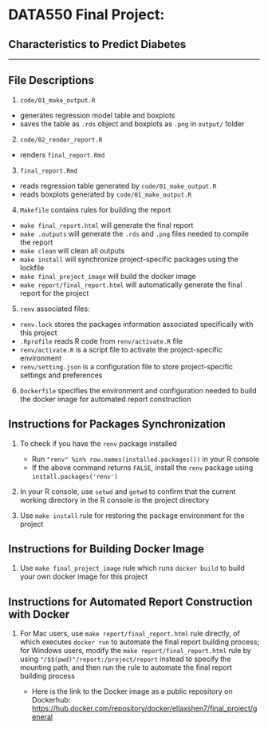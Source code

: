 # DATA550 Final Project:

## Characteristics to Predict Diabetes

------------------------------------------------------------------------

## File Descriptions

1.  `code/01_make_output.R`

-   generates regression model table and boxplots
-   saves the table as `.rds` object and boxplots as `.png` in `output/` folder

2.  `code/02_render_report.R`

-   renders `final_report.Rmd`

3.  `final_report.Rmd`

-   reads regression table generated by `code/01_make_output.R`
-   reads boxplots generated by `code/01_make_output.R`

4.  `Makefile` contains rules for building the report

-   `make final_report.html` will generate the final report
-   `make .outputs` will generate the `.rds` and `.png` files needed to compile the report
-   `make clean` will clean all outputs
-   `make install` will synchronize project-specific packages using the lockfile
-   `make final_project_image` will build the docker image
-   `make report/final_report.html` will automatically generate the final report for the project

5.  `renv` associated files:

-   `renv.lock` stores the packages information associated specifically with this project
-   `.Rprofile` reads R code from `renv/activate.R` file
-   `renv/activate.R` is a script file to activate the project-specific environment
-   `renv/setting.json` is a configuration file to store project-specific settings and preferences

6.  `Dockerfile` specifies the environment and configuration needed to build the docker image for automated report construction

## Instructions for Packages Synchronization

1.  To check if you have the `renv` package installed

    -   Run `"renv" %in% row.names(installed.packages())` in your R console
    -   If the above command returns `FALSE`, install the `renv` package using `install.packages('renv')`

2.  In your R console, use `setwd` and `getwd` to confirm that the current working directory in the R console is the project directory

3.  Use `make install` rule for restoring the package environment for the project

## Instructions for Building Docker Image 

1.  Use `make final_project_image` rule which runs `docker build` to build your own docker image for this project

## Instructions for Automated Report Construction with Docker

1. For Mac users, use `make report/final_report.html` rule directly, of which executes `docker run` to automate the final report building process;<br />
for Windows users, modify the `make report/final_report.html` rule by using `"/$$(pwd)"/report:/project/report` instead to specify the mounting path, and then run the rule to automate the final report building process

    -   Here is the link to the Docker image as a public repository on Dockerhub: https://hub.docker.com/repository/docker/ellaxshen7/final_project/general
